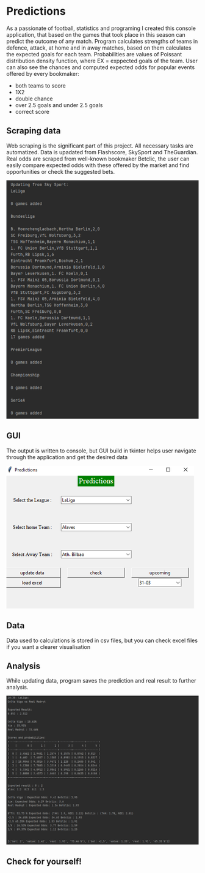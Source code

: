 # Predictions
As a passionate of football, statistics and programing I created this console application, that based on the games that took place in this season can predict the outcome of any match.
Program calculates strengths of teams in defence, attack, at home and in away matches, based on them calculates the expected goals for each team.
Probabilities are values of Poissant distribution density function, where EX = exppected goals of the team.
User can also see the chances and computed expected odds for popular events offered by every bookmaker:
- both teams to score
- 1X2
- double chance
- over 2.5 goals and under 2.5 goals
- correct score

## Scraping data
Web scraping is the significant part of this project. All necessary tasks are automatized. Data is upadated from Flashscore, SkySport and TheGuardian.
Real odds are scraped from well-known bookmaker Betclic, the user can easily compare expected odds with these offered by the market and find opportunities 
or check the suggested bets.

![image](screenUpdate.png)

## GUI
The output is written to console, but GUI build in tkinter helps user navigate through the application and get the desired data

![image](screenGUI.png)
 
## Data
Data used to calculations is stored in csv files, but you can check excel files if you want a clearer visualisation

## Analysis
While updating data, program saves the prediction and real result to further analysis. 

![image](screenPrediction.png)

## Check for yourself!
